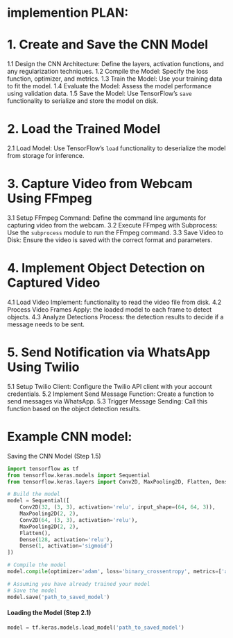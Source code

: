 # implemention PLAN:
# 1. Create and Save the CNN Model

1.1 Design the CNN Architecture: Define the layers, activation functions, and any regularization techniques.
1.2 Compile the Model: Specify the loss function, optimizer, and metrics.
1.3 Train the Model: Use your training data to fit the model.
1.4 Evaluate the Model: Assess the model performance using validation data.
1.5 Save the Model: Use TensorFlow’s `save` functionality to serialize and store the model on disk.

# 2. Load the Trained Model

2.1 Load Model: Use TensorFlow’s `load` functionality to deserialize the model from storage for inference.

# 3. Capture Video from Webcam Using FFmpeg

3.1 Setup FFmpeg Command: Define the command line arguments for capturing video from the webcam.
3.2 Execute FFmpeg with Subprocess: Use the `subprocess` module to run the FFmpeg command.
3.3 Save Video to Disk: Ensure the video is saved with the correct format and parameters.

# 4. Implement Object Detection on Captured Video

4.1 Load Video Implement: functionality to read the video file from disk.
4.2 Process Video Frames Apply: the loaded model to each frame to detect objects.
4.3 Analyze Detections Process: the detection results to decide if a message needs to be sent.

# 5. Send Notification via WhatsApp Using Twilio

5.1 Setup Twilio Client: Configure the Twilio API client with your account credentials.
5.2 Implement Send Message Function: Create a function to send messages via WhatsApp.
5.3 Trigger Message Sending: Call this function based on the object detection results.

# Example CNN model:
Saving the CNN Model (Step 1.5)

```python
import tensorflow as tf
from tensorflow.keras.models import Sequential
from tensorflow.keras.layers import Conv2D, MaxPooling2D, Flatten, Dense

# Build the model
model = Sequential([
    Conv2D(32, (3, 3), activation='relu', input_shape=(64, 64, 3)),
    MaxPooling2D(2, 2),
    Conv2D(64, (3, 3), activation='relu'),
    MaxPooling2D(2, 2),
    Flatten(),
    Dense(128, activation='relu'),
    Dense(1, activation='sigmoid')
])

# Compile the model
model.compile(optimizer='adam', loss='binary_crossentropy', metrics=['accuracy'])

# Assuming you have already trained your model
# Save the model
model.save('path_to_saved_model')
```

#### Loading the Model (Step 2.1)

```python
model = tf.keras.models.load_model('path_to_saved_model')
```

